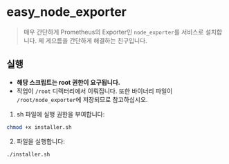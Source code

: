 # easy_node_exporter

> 매우 간단하게 Prometheus의 Exporter인 `node_exporter`를 서비스로 설치합니다. 제 게으름을 간단하게 해결하는 친구입니다.

## 실행

- **해당 스크립트는 root 권한이 요구됩니다.**
- 작업이 `/root` 디렉터리에서 이뤄집니다. 또한 바이너리 파일이 `/root/node_exporter`에 저장되므로 참고하십시오.

1. sh 파일에 실행 권한을 부여합니다:
```bash
chmod +x installer.sh
```

2. 파일을 실행합니다:
```bash
./installer.sh
```
